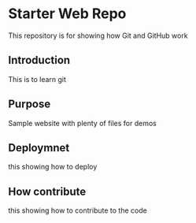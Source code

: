  # Starter Web Repo

This repository is for showing how Git and GitHub work

## Introduction
This is to learn git

## Purpose

Sample website with plenty of files for demos

## Deploymnet
this showing how to deploy 

## How contribute 
this showing how to contribute to the code